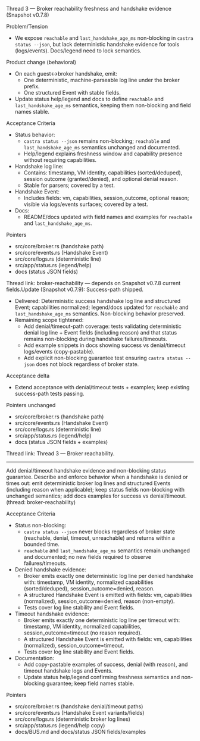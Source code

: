 Thread 3 — Broker reachability freshness and handshake evidence (Snapshot v0.7.8)

Problem/Tension
- We expose `reachable` and `last_handshake_age_ms` non-blocking in `castra status --json`, but lack deterministic handshake evidence for tools (logs/events). Docs/legend need to lock semantics.

Product change (behavioral)
- On each guest↔broker handshake, emit:
  - One deterministic, machine-parseable log line under the broker prefix.
  - One structured Event with stable fields.
- Update status help/legend and docs to define `reachable` and `last_handshake_age_ms` semantics, keeping them non-blocking and field names stable.

Acceptance Criteria
- Status behavior:
  - `castra status --json` remains non-blocking; `reachable` and `last_handshake_age_ms` semantics unchanged and documented.
  - Help/legend explains freshness window and capability presence without requiring capabilities.
- Handshake log line:
  - Contains: timestamp, VM identity, capabilities (sorted/deduped), session outcome (granted/denied), and optional denial reason.
  - Stable for parsers; covered by a test.
- Handshake Event:
  - Includes fields: vm, capabilities, session_outcome, optional reason; visible via logs/events surfaces; covered by a test.
- Docs:
  - README/docs updated with field names and examples for `reachable` and `last_handshake_age_ms`.

Pointers
- src/core/broker.rs (handshake path)
- src/core/events.rs (Handshake Event)
- src/core/logs.rs (deterministic line)
- src/app/status.rs (legend/help)
- docs (status JSON fields)

Thread link: broker-reachability — depends on Snapshot v0.7.8 current fields.Update (Snapshot v0.7.9): Success-path shipped.

- Delivered: Deterministic success handshake log line and structured Event; capabilities normalized; legend/docs updated for `reachable` and `last_handshake_age_ms` semantics. Non-blocking behavior preserved.
- Remaining scope tightened:
  - Add denial/timeout-path coverage: tests validating deterministic denial log line + Event fields (including reason) and that status remains non-blocking during handshake failures/timeouts.
  - Add example snippets in docs showing success vs denial/timeout logs/events (copy-pastable).
  - Add explicit non-blocking guarantee test ensuring `castra status --json` does not block regardless of broker state.

Acceptance delta
- Extend acceptance with denial/timeout tests + examples; keep existing success-path tests passing.

Pointers unchanged
- src/core/broker.rs (handshake path)
- src/core/events.rs (Handshake Event)
- src/core/logs.rs (deterministic line)
- src/app/status.rs (legend/help)
- docs (status JSON fields + examples)

Thread link: Thread 3 — Broker reachability.

---

Add denial/timeout handshake evidence and non-blocking status guarantee.
Describe and enforce behavior when a handshake is denied or times out: emit deterministic broker log lines and structured Events (including reason when applicable); keep status fields non-blocking with unchanged semantics; add docs examples for success vs denial/timeout. (thread: broker-reachability)

Acceptance Criteria
- Status non-blocking:
  - `castra status --json` never blocks regardless of broker state (reachable, denial, timeout, unreachable) and returns within a bounded time.
  - `reachable` and `last_handshake_age_ms` semantics remain unchanged and documented; no new fields required to observe failures/timeouts.
- Denied handshake evidence:
  - Broker emits exactly one deterministic log line per denied handshake with: timestamp, VM identity, normalized capabilities (sorted/deduped), session_outcome=denied, reason.
  - A structured Handshake Event is emitted with fields: vm, capabilities (normalized), session_outcome=denied, reason (non-empty).
  - Tests cover log line stability and Event fields.
- Timeout handshake evidence:
  - Broker emits exactly one deterministic log line per timeout with: timestamp, VM identity, normalized capabilities, session_outcome=timeout (no reason required).
  - A structured Handshake Event is emitted with fields: vm, capabilities (normalized), session_outcome=timeout.
  - Tests cover log line stability and Event fields.
- Documentation:
  - Add copy-pastable examples of success, denial (with reason), and timeout handshake logs and Events.
  - Update status help/legend confirming freshness semantics and non-blocking guarantee; keep field names stable.

Pointers
- src/core/broker.rs (handshake denial/timeout paths)
- src/core/events.rs (Handshake Event variants/fields)
- src/core/logs.rs (deterministic broker log lines)
- src/app/status.rs (legend/help copy)
- docs/BUS.md and docs/status JSON fields/examples